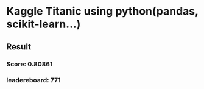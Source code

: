# Kaggle Titanic using python(pandas, scikit-learn...)
## Result
### Score: 0.80861  
### leadereboard: 771
